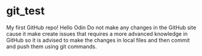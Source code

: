 # git_test
My first GitHub repo!
Hello Odin
Do not make any changes in the GitHub site cause it make create issues that requires a more advanced knowledge in GitHub so it is advised to make the changes in local files and then commit and push them using git commands.